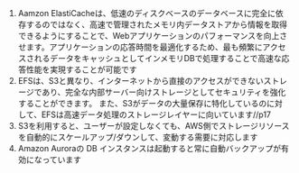 1. Aamzon ElastiCacheは、低速のディスクベースのデータベースに完全に依存するのではなく、高速で管理されたメモリ内データストアから情報を取得できるようにすることで、Webアプリケーションのパフォーマンスを向上させます。アプリケーションの応答時間を最適化するため、最も頻繁にアクセスされるデータをキャッシュとしてインメモリDBで処理することで高速な応答性能を実現することが可能です
2. EFSは、S3と異なり、インターネットから直接のアクセスができないストレージであり、完全な内部サーバー向けストレージとしてセキュリティを強化することができます。 また、S3がデータの大量保存に特化しているのに対して、EFSは高速データ処理のストレージレイヤーに向いています//p17
3. S3を利用すると、ユーザーが設定しなくても、AWS側でストレージリソースを自動的にスケールアップ/ダウンして、変動する需要に対応します
4. Amazon Auroraの DB インスタンスは起動すると常に自動バックアップが有効になっています
